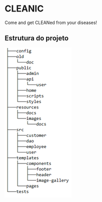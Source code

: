 # CLEANIC

Come and get CLEANed from your diseases!

## Estrutura do projeto

<p align="left">
  <img src="https://github.com/theffc/cleanic/blob/master/resources/images/docs/project-structure.png?raw=true"     alt="Project Structure"/>
</p>

